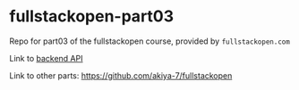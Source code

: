 # fullstackopen-part03

Repo for part03 of the fullstackopen course, provided by `fullstackopen.com`

Link to [backend API](https://fullstackopen-part03-bitter-shadow-151.fly.dev/)

Link to other parts: https://github.com/akiya-7/fullstackopen
